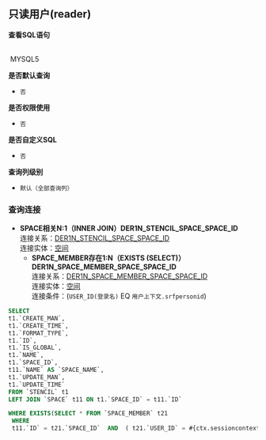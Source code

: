 ## 只读用户(reader) <!-- {docsify-ignore-all} -->



<p class="panel-title"><b>查看SQL语句</b></p>
<br>

<el-row>
&nbsp;<el-tag @click="MYSQL5 = true">MYSQL5</el-tag>
</el-row>

<br>
<p class="panel-title"><b>是否默认查询</b></p>

* `否`

<p class="panel-title"><b>是否权限使用</b></p>

* `否`

<p class="panel-title"><b>是否自定义SQL</b></p>

* `否`

<p class="panel-title"><b>查询列级别</b></p>

* `默认（全部查询列）`




### 查询连接
* **SPACE相关N:1（INNER JOIN）DER1N_STENCIL_SPACE_SPACE_ID**<br>
连接关系：[DER1N_STENCIL_SPACE_SPACE_ID](der/DER1N_STENCIL_SPACE_SPACE_ID)<br>
连接实体：[空间](module/Wiki/space)<br>
    * **SPACE_MEMBER存在1:N（EXISTS (SELECT)）DER1N_SPACE_MEMBER_SPACE_SPACE_ID**<br>
连接关系：[DER1N_SPACE_MEMBER_SPACE_SPACE_ID](der/DER1N_SPACE_MEMBER_SPACE_SPACE_ID)<br>
连接实体：[空间](module/Wiki/space)<br>
连接条件：(`USER_ID(登录名)` EQ `用户上下文.srfpersonid`)<br>




<el-dialog v-model="MYSQL5" title="MYSQL5">

```sql
SELECT
t1.`CREATE_MAN`,
t1.`CREATE_TIME`,
t1.`FORMAT_TYPE`,
t1.`ID`,
t1.`IS_GLOBAL`,
t1.`NAME`,
t1.`SPACE_ID`,
t11.`NAME` AS `SPACE_NAME`,
t1.`UPDATE_MAN`,
t1.`UPDATE_TIME`
FROM `STENCIL` t1 
LEFT JOIN `SPACE` t11 ON t1.`SPACE_ID` = t11.`ID` 

WHERE EXISTS(SELECT * FROM `SPACE_MEMBER` t21 
 WHERE 
 t11.`ID` = t21.`SPACE_ID`  AND  ( t21.`USER_ID` = #{ctx.sessioncontext.srfpersonid} ) )
```

</el-dialog>

<script>
 const { createApp } = Vue
  createApp({
    data() {
      return {
                MYSQL5 : false
        
      }
    },
    methods: {
    }
  }).use(ElementPlus).mount('#app')
</script>